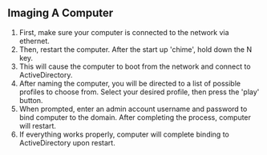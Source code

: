 ## Imaging A Computer

1. First, make sure your computer is connected to the network via ethernet.
2. Then, restart the computer. After the start up 'chime', hold down the N key.
3. This will cause the computer to boot from the network and connect to ActiveDirectory.
4. After naming the computer, you will be directed to a list of possible profiles to choose from. Select your desired profile, then press the 'play' button.
5. When prompted, enter an admin account username and password to bind computer to the domain. After completing the process, computer will restart.
6. If everything works properly, computer will complete binding to ActiveDirectory upon restart.
